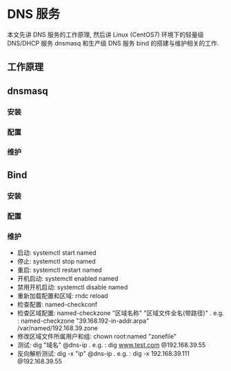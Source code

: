 # DNS 服务

本文先讲 DNS 服务的工作原理, 然后讲 Linux (CentOS7) 环境下的轻量级 DNS/DHCP 服务 dnsmasq 和生产级 DNS 服务 bind 的搭建与维护相关的工作. 

## 工作原理



## dnsmasq

### 安装



### 配置



### 维护



## Bind

### 安装



### 配置



### 维护

- 启动: systemctl start named
- 停止: systemctl stop named
- 重启: systemctl restart named
- 开机启动: systemctl enabled named
- 禁用开机启动: systemctl disable named
- 重新加载配置和区域: rndc reload
- 检查配置: named-checkconf
- 检查区域配置: named-checkzone "区域名称" "区域文件全名(带路径)" . e.g. : named-checkzone "39.168.192-in-addr.arpa" /var/named/192.168.39.zone
- 修改区域文件所属用户和组: chown root:named "zonefile"
- 测试: dig "域名" @dns-ip . e.g. : dig www.test.com @192.168.39.55
- 反向解析测试: dig -x "ip" @dns-ip . e.g. : dig -x 192.168.39.111 @192.168.39.55

